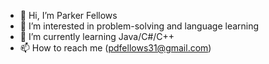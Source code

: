- 👋 Hi, I’m Parker Fellows
- 👀 I’m interested in problem-solving and language learning
- 🌱 I’m currently learning Java/C#/C++
- 📫 How to reach me (pdfellows31@gmail.com)
